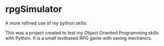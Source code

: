 # rpgSimulator
A more refined use of my python skills

This was a project created to test my Object Oriented Programming skills with Python.
It is a small textbased RPG game with saving mechanics. 
